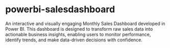 # powerbi-salesdashboard
An interactive and visually engaging Monthly Sales Dashboard developed in Power BI. This dashboard is designed to transform raw sales data into actionable business insights, enabling users to monitor performance, identify trends, and make data-driven decisions with confidence.
